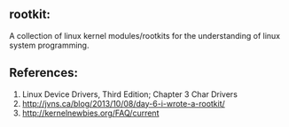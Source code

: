 rootkit:
--------
A collection of linux kernel modules/rootkits for the understanding of linux system programming.

References:
-----------
1. Linux Device Drivers, Third Edition; Chapter 3 Char Drivers
2. http://jvns.ca/blog/2013/10/08/day-6-i-wrote-a-rootkit/
3. http://kernelnewbies.org/FAQ/current
